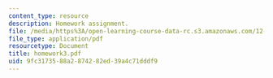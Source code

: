 ```yaml
---
content_type: resource
description: Homework assignment.
file: /media/https%3A/open-learning-course-data-rc.s3.amazonaws.com/12-820-turbulence-in-the-ocean-and-atmosphere-spring-2007/9fc3173588a2874282ed39a4c71dddf9_homework3.pdf
file_type: application/pdf
resourcetype: Document
title: homework3.pdf
uid: 9fc31735-88a2-8742-82ed-39a4c71dddf9
---
```

